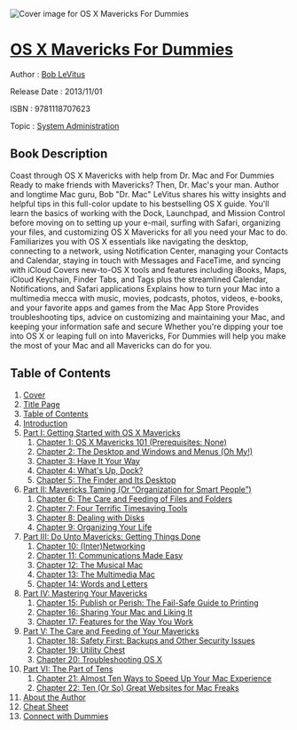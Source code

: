 ![Cover image for OS X Mavericks For Dummies](https://imgdetail.ebookreading.net/cover/cover/system_admin/EB9781118707623.jpg)

[OS X Mavericks For Dummies](https://ebookreading.net/view/book/OS+X+Mavericks+For+Dummies-EB9781118707623_1.html "OS X Mavericks For Dummies")
====================================================================================================================

Author : [Bob LeVitus](https://ebookreading.net/search/author/Bob+LeVitus)

Release Date : 2013/11/01

ISBN : 9781118707623

Topic : [System Administration](https://ebookreading.net/search/category/system-administration)

Book Description
-----------------

Coast through OS X Mavericks with help from Dr. Mac and For Dummies
Ready to make friends with Mavericks? Then, Dr. Mac's your man. Author and longtime Mac guru, Bob "Dr. Mac" LeVitus shares his witty insights and helpful tips in this full-color update to his bestselling OS X guide. You'll learn the basics of working with the Dock, Launchpad, and Mission Control before moving on to setting up your e-mail, surfing with Safari, organizing your files, and customizing OS X Mavericks for all you need your Mac to do.
Familiarizes you with OS X essentials like navigating the desktop, connecting to a network, using Notification Center, managing your Contacts and Calendar, staying in touch with Messages and FaceTime, and syncing with iCloud
Covers new-to-OS X tools and features including iBooks, Maps, iCloud Keychain, Finder Tabs, and Tags plus the streamlined Calendar, Notifications, and Safari applications
Explains how to turn your Mac into a multimedia mecca with music, movies, podcasts, photos, videos, e-books, and your favorite apps and games from the Mac App Store
Provides troubleshooting tips, advice on customizing and maintaining your Mac, and keeping your information safe and secure
Whether you're dipping your toe into OS X or leaping full on into Mavericks, For Dummies will help you make the most of your Mac and all Mavericks can do for you.
              
Table of Contents
-----------------

1. [Cover](https://ebookreading.net/view/book/OS+X+Mavericks+For+Dummies-EB9781118707623_1.html)
1. [Title Page](https://ebookreading.net/view/book/OS+X+Mavericks+For+Dummies-EB9781118707623_2.html)
1. [Table of Contents](https://ebookreading.net/view/book/OS+X+Mavericks+For+Dummies-EB9781118707623_3.html)
1. [Introduction](https://ebookreading.net/view/book/OS+X+Mavericks+For+Dummies-EB9781118707623_4.html)
1. [Part I: Getting Started with OS X Mavericks](https://ebookreading.net/view/book/OS+X+Mavericks+For+Dummies-EB9781118707623_5.html)
    1. [Chapter 1: OS X Mavericks 101 (Prerequisites: None)](https://ebookreading.net/view/book/OS+X+Mavericks+For+Dummies-EB9781118707623_6.html)
    1. [Chapter 2: The Desktop and Windows and Menus (Oh My!)](https://ebookreading.net/view/book/OS+X+Mavericks+For+Dummies-EB9781118707623_7.html)
    1. [Chapter 3: Have It Your Way](https://ebookreading.net/view/book/OS+X+Mavericks+For+Dummies-EB9781118707623_8.html)
    1. [Chapter 4: What&#39;s Up, Dock?](https://ebookreading.net/view/book/OS+X+Mavericks+For+Dummies-EB9781118707623_9.html)
    1. [Chapter 5: The Finder and Its Desktop](https://ebookreading.net/view/book/OS+X+Mavericks+For+Dummies-EB9781118707623_10.html)
1. [Part II: Mavericks Taming (Or “Organization for Smart People”)](https://ebookreading.net/view/book/OS+X+Mavericks+For+Dummies-EB9781118707623_11.html)
    1. [Chapter 6: The Care and Feeding of Files and Folders](https://ebookreading.net/view/book/OS+X+Mavericks+For+Dummies-EB9781118707623_12.html)
    1. [Chapter 7: Four Terrific Timesaving Tools](https://ebookreading.net/view/book/OS+X+Mavericks+For+Dummies-EB9781118707623_13.html)
    1. [Chapter 8: Dealing with Disks](https://ebookreading.net/view/book/OS+X+Mavericks+For+Dummies-EB9781118707623_14.html)
    1. [Chapter 9: Organizing Your Life](https://ebookreading.net/view/book/OS+X+Mavericks+For+Dummies-EB9781118707623_15.html)
1. [Part III: Do Unto Mavericks: Getting Things Done](https://ebookreading.net/view/book/OS+X+Mavericks+For+Dummies-EB9781118707623_16.html)
    1. [Chapter 10: (Inter)Networking](https://ebookreading.net/view/book/OS+X+Mavericks+For+Dummies-EB9781118707623_17.html)
    1. [Chapter 11: Communications Made Easy](https://ebookreading.net/view/book/OS+X+Mavericks+For+Dummies-EB9781118707623_18.html)
    1. [Chapter 12: The Musical Mac](https://ebookreading.net/view/book/OS+X+Mavericks+For+Dummies-EB9781118707623_19.html)
    1. [Chapter 13: The Multimedia Mac](https://ebookreading.net/view/book/OS+X+Mavericks+For+Dummies-EB9781118707623_20.html)
    1. [Chapter 14: Words and Letters](https://ebookreading.net/view/book/OS+X+Mavericks+For+Dummies-EB9781118707623_21.html)
1. [Part IV: Mastering Your Mavericks](https://ebookreading.net/view/book/OS+X+Mavericks+For+Dummies-EB9781118707623_22.html)
    1. [Chapter 15: Publish or Perish: The Fail-Safe Guide to Printing](https://ebookreading.net/view/book/OS+X+Mavericks+For+Dummies-EB9781118707623_23.html)
    1. [Chapter 16: Sharing Your Mac and Liking It](https://ebookreading.net/view/book/OS+X+Mavericks+For+Dummies-EB9781118707623_24.html)
    1. [Chapter 17: Features for the Way You Work](https://ebookreading.net/view/book/OS+X+Mavericks+For+Dummies-EB9781118707623_25.html)
1. [Part V: The Care and Feeding of Your Mavericks](https://ebookreading.net/view/book/OS+X+Mavericks+For+Dummies-EB9781118707623_26.html)
    1. [Chapter 18: Safety First: Backups and Other Security Issues](https://ebookreading.net/view/book/OS+X+Mavericks+For+Dummies-EB9781118707623_27.html)
    1. [Chapter 19: Utility Chest](https://ebookreading.net/view/book/OS+X+Mavericks+For+Dummies-EB9781118707623_28.html)
    1. [Chapter 20: Troubleshooting OS X](https://ebookreading.net/view/book/OS+X+Mavericks+For+Dummies-EB9781118707623_29.html)
1. [Part VI: The Part of Tens](https://ebookreading.net/view/book/OS+X+Mavericks+For+Dummies-EB9781118707623_30.html)
    1. [Chapter 21: Almost Ten Ways to Speed Up Your Mac Experience](https://ebookreading.net/view/book/OS+X+Mavericks+For+Dummies-EB9781118707623_31.html)
    1. [Chapter 22: Ten (Or So) Great Websites for Mac Freaks](https://ebookreading.net/view/book/OS+X+Mavericks+For+Dummies-EB9781118707623_32.html)
1. [About the Author](https://ebookreading.net/view/book/OS+X+Mavericks+For+Dummies-EB9781118707623_33.html)
1. [Cheat Sheet](https://ebookreading.net/view/book/OS+X+Mavericks+For+Dummies-EB9781118707623_34.html)
1. [Connect with Dummies](https://ebookreading.net/view/book/OS+X+Mavericks+For+Dummies-EB9781118707623_35.html)
